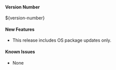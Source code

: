 
#### Version Number
${version-number}

#### New Features
- This release includes OS package updates only.
 
#### Known Issues
- None
